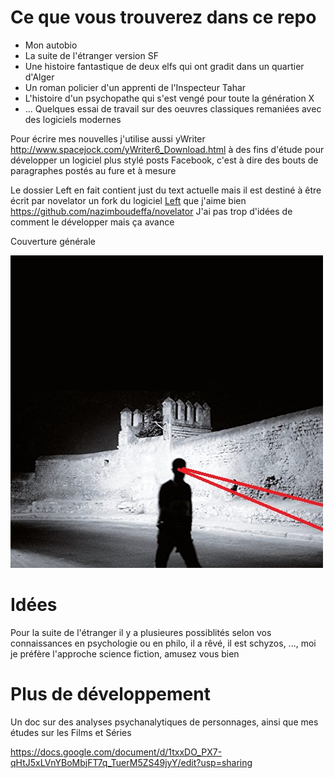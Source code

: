 
# Ce que vous trouverez dans ce repo

- Mon autobio
- La suite de l'étranger version SF
- Une histoire fantastique de deux elfs qui ont gradit dans un quartier d'Alger
- Un roman policier d'un apprenti de l'Inspecteur Tahar
- L'histoire d'un psychopathe qui s'est vengé pour toute la génération X
- ... Quelques essai de travail sur des oeuvres classiques remaniées avec des logiciels modernes

Pour écrire mes nouvelles j'utilise aussi yWriter http://www.spacejock.com/yWriter6_Download.html à des fins d'étude pour développer un logiciel plus stylé posts Facebook, c'est à dire des bouts de paragraphes postés au fure et à mesure

Le dossier Left en fait contient just du text actuelle mais il est destiné à être écrit par novelator un fork du logiciel [Left](https://github.com/hundredrabbits/Left) que j'aime bien
https://github.com/nazimboudeffa/novelator
J'ai pas trop d'idées de comment le développer mais ça avance

Couverture générale

![etranger2](images/etranger2.jpg)

# Idées

Pour la suite de l'étranger il y a plusieures possiblités selon vos connaissances en psychologie ou en philo, il a rêvé, il est schyzos, ..., moi je préfère l'approche science fiction, amusez vous bien

# Plus de développement

Un doc sur des analyses psychanalytiques de personnages, ainsi que mes études sur les Films et Séries

https://docs.google.com/document/d/1txxDO_PX7-qHtJ5xLVnYBoMbjFT7q_TuerM5ZS49jyY/edit?usp=sharing
